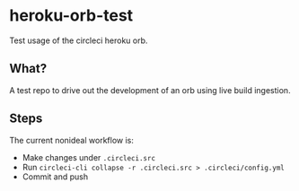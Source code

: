 # heroku-orb-test
Test usage of the circleci heroku orb.

## What?
A test repo to drive out the development of an orb using live build ingestion.

## Steps
The current nonideal workflow is:
* Make changes under `.circleci.src`
* Run `circleci-cli collapse -r .circleci.src > .circleci/config.yml`
* Commit and push